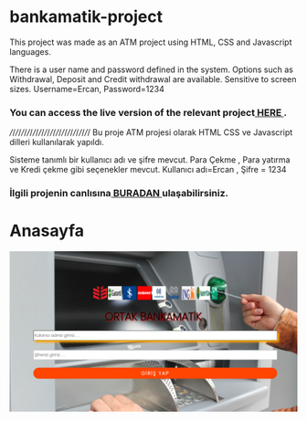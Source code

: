 # bankamatik-project

<p>This project was made as an ATM project using HTML, CSS and Javascript languages.

There is a user name and password defined in the system.
Options such as Withdrawal, Deposit and Credit withdrawal are available.
Sensitive to screen sizes.
Username=Ercan, Password=1234</p>
<h3>You can access the live version of the relevant project<a href="https://ercan-keskin.github.io/bankamatik-project/"> HERE </a>. </h3>


*/*/*/*/*/*/*/*/*/*/*/*/*/*/*/*/*/*/*/*/*/*/*/*/*/*/*/*/
Bu proje ATM projesi olarak HTML CSS ve Javascript dilleri kullanılarak yapıldı.

<p>Sisteme tanımlı bir kullanıcı adı ve şifre mevcut.
Para Çekme , Para yatırma ve Kredi çekme gibi seçenekler mevcut. 
Kullanıcı adı=Ercan , Şifre = 1234 </p>
<h3>İlgili projenin canlısına<a href="https://ercan-keskin.github.io/bankamatik-project/"> BURADAN </a> ulaşabilirsiniz. </h3>


  
 # Anasayfa
 ![Model](https://github.com/Ercan-Keskin/bankamatik-project/blob/main/img/ortak-atm.png) 
  
 
